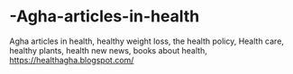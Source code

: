 # -Agha-articles-in-health
Agha articles in health, healthy weight loss, the health policy, Health care, healthy plants, health new news, books about health,
https://healthagha.blogspot.com/
